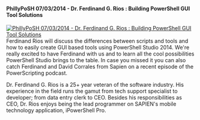 ﻿#### PhillyPoSH 07/03/2014 - Dr. Ferdinand G. Rios : Building PowerShell GUI Tool Solutions

[![PhillyPoSH 07/03/2014 - Dr. Ferdinand G. Rios : Building PowerShell GUI Tool Solutions](https://i2.ytimg.com/vi/1daOFL4lp5E/hqdefault.jpg "PhillyPoSH 07/03/2014 - Dr. Ferdinand G. Rios : Building PowerShell GUI Tool Solutions")](https://www.youtube.com/watch?v=1daOFL4lp5E)
Ferdinand Rios will discuss the differences between scripts and tools and how to easily create GUI based tools using PowerShell Studio 2014. We're really excited to have Ferdinand with us and to learn all the cool possibilities PowerShell Studio brings to the table. In case you missed it you can also catch Ferdinand and David Corrales from Sapien on a recent episode of the PowerScripting podcast.

 Dr. Ferdinand G. Rios is a 25+ year veteran of the software industry. His experience in the field runs the gamut from tech support specialist to developer; from data entry clerk to CEO. Besides his responsibilities as CEO, Dr. Rios enjoys being the lead programmer on SAPIEN's mobile technology application, iPowerShell Pro.



